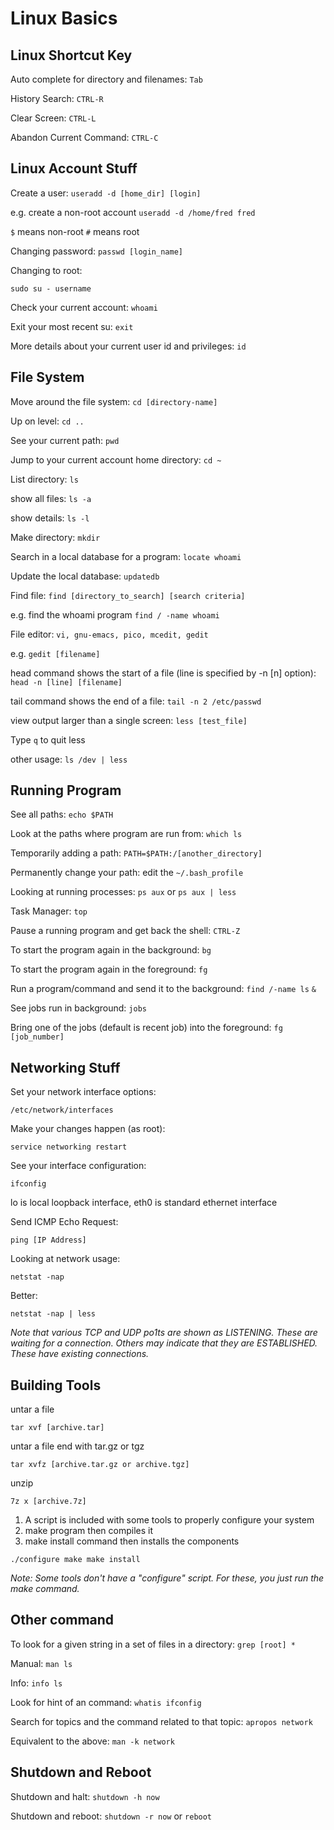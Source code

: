 # Linux Basics

## Linux Shortcut Key

Auto complete for directory and filenames: `Tab`

History Search: `CTRL-R`

Clear Screen: `CTRL-L`

Abandon Current Command: `CTRL-C`

## Linux Account Stuff

Create a user: `useradd -d [home_dir] [login]`

e.g. create a non-root account `useradd -d /home/fred fred`

`$` means non-root `#` means root

Changing password: `passwd [login_name]`

Changing to root:

```text
sudo su - username
```

Check your current account: `whoami`

Exit your most recent su: `exit`

More details about your current user id and privileges: `id`

## File System

Move around the file system: `cd [directory-name]`

Up on level: `cd ..`

See your current path: `pwd`

Jump to your current account home directory: `cd ~`

List directory: `ls`

show all files: `ls -a`

show details: `ls -l`

Make directory: `mkdir`

Search in a local database for a program: `locate whoami`

Update the local database: `updatedb`

Find file: `find [directory_to_search] [search criteria]`

e.g. find the whoami program `find / -name whoami`

File editor: `vi, gnu-emacs, pico, mcedit, gedit`

e.g. `gedit [filename]`

head command shows the start of a file \(line is specified by -n \[n\] option\): `head -n [line] [filename]`

tail command shows the end of a file: `tail -n 2 /etc/passwd`

view output larger than a single screen: `less [test_file]`

Type `q` to quit less

other usage: `ls /dev | less`

## Running Program

See all paths: `echo $PATH`

Look at the paths where program are run from: `which ls`

Temporarily adding a path: `PATH=$PATH:/[another_directory]`

Permanently change your path: edit the `~/.bash_profile`

Looking at running processes: `ps aux` or `ps aux | less`

Task Manager: `top`

Pause a running program and get back the shell: `CTRL-Z`

To start the program again in the background: `bg`

To start the program again in the foreground: `fg`

Run a program/command and send it to the background: `find /-name ls` `&`

See jobs run in background: `jobs`

Bring one of the jobs \(default is recent job\) into the foreground: `fg [job_number]`

## Networking Stuff

Set your network interface options:

```
/etc/network/interfaces
```

Make your changes happen \(as root\):

```
service networking restart
```

See your interface configuration:

```
ifconfig
```

lo is local loopback interface, eth0 is standard ethernet interface

Send ICMP Echo Request:

```
ping [IP Address]
```
Looking at network usage:

```
netstat -nap
```

Better:

```
netstat -nap | less
```
_Note that various TCP and UDP po1ts are shown as LISTENING. These are waiting for a connection. Others may indicate that they are ESTABLISHED. These have existing connections._

## Building Tools

untar a file

```
tar xvf [archive.tar]
```
untar a file end with tar.gz or tgz

```
tar xvfz [archive.tar.gz or archive.tgz]
```

unzip
```
7z x [archive.7z]
```

1. A script is included with some tools to properly configure your system
2. make program then compiles it
3. make install command then installs the components

```
./configure make make install
```

_Note: Some tools don't have a "configure" script. For these, you just run the make command._

## Other command

To look for a given string in a set of files in a directory: `grep [root] *`

Manual: `man ls`

Info: `info ls`

Look for hint of an command: `whatis ifconfig`

Search for topics and the command related to that topic: `apropos network`

Equivalent to the above: `man -k network`

## Shutdown and Reboot

Shutdown and halt: `shutdown -h now`

Shutdown and reboot: `shutdown -r now` or `reboot`

